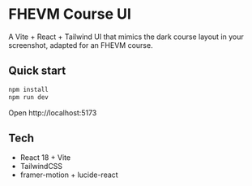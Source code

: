 # FHEVM Course UI

A Vite + React + Tailwind UI that mimics the dark course layout in your screenshot, adapted for an FHEVM course.

## Quick start

```bash
npm install
npm run dev
```

Open http://localhost:5173

## Tech
- React 18 + Vite
- TailwindCSS
- framer-motion + lucide-react
